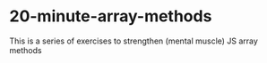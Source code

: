 # 20-minute-array-methods
This is a series of exercises to strengthen (mental muscle) JS array methods
